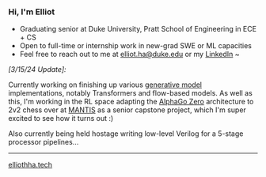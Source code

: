 ### Hi, I'm Elliot
- Graduating senior at Duke University, Pratt School of Engineering in ECE + CS
- Open to full-time or internship work in new-grad SWE or ML capacities
- Feel free to reach out to me at [elliot.ha@duke.edu](https://outlook.office365.com/mail/deeplink/compose?mailtouri=mailto%3Aehh19%40duke.edu) or my [LinkedIn](https://www.linkedin.com/in/elliothha/) ~

*[3/15/24 Update]:*

Currently working on finishing up various [generative model](https://github.com/elliothha/generative-modeling-zoo) implementations, notably Transformers and flow-based models. As well as this, I'm working in the RL space adapting the [AlphaGo Zero](https://www.nature.com/articles/nature24270) architecture to 2v2 chess over at [MANTIS](https://github.com/jwillstaples/MANTIS/tree/master?tab=readme-ov-file) as a senior capstone project, which I'm super excited to see how it turns out :)

Also currently being held hostage writing low-level Verilog for a 5-stage processor pipelines...

---

[elliothha.tech](https://elliothha.tech/)


